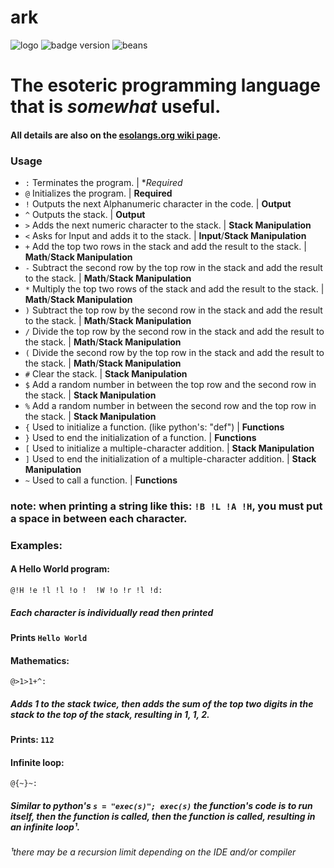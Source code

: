 #  ark
![logo](https://esolangs.org/w/images/c/c9/Ark_logo.png)
![badge version](https://img.shields.io/github/manifest-json/v/spargle/ark?filename=.github%2Fmanifest.json)
![beans](https://img.shields.io/badge/beans-yes-tomato)
# The esoteric programming language that is *somewhat* useful.
#### All details are also on the [esolangs.org wiki page](https://esolangs.org/wiki/ark).
### Usage
- `:` Terminates the program. | **Required*
- `@` Initializes the program. | **Required**
- `!`  Outputs the next Alphanumeric character in the code. | **Output**
- `^`  Outputs the stack. | **Output**
- `>`  Adds the next numeric character to the stack. | **Stack Manipulation**
- `<`  Asks for Input and adds it to the stack. | **Input**/**Stack Manipulation**
- `+`  Add the top two rows in the stack and add the result to the stack. | **Math**/**Stack Manipulation**
- `-`  Subtract the second row by the top row in the stack and add the result to the stack. | **Math**/**Stack Manipulation**
- `*`  Multiply the top two rows of the stack and add the result to the stack. | **Math**/**Stack Manipulation**
- `)`  Subtract the top row by the second row in the stack and add the result to the stack. | **Math**/**Stack Manipulation**
- `/`  Divide the top row by the second row in the stack and add the result to the stack. | **Math**/**Stack Manipulation**
- `(`  Divide the second row by the top row in the stack and add the result to the stack. | **Math**/**Stack Manipulation**
- `#`  Clear the stack. | **Stack Manipulation**
- `$`  Add a random number in between the top row and the second row in the stack. | **Stack Manipulation**
- `%`  Add a random number in between the second row and the top row in the stack. | **Stack Manipulation**
- `{` Used to initialize a function. (like python's: "def") | **Functions**
- `}` Used to end the initialization of a function. | **Functions** 
- `[` Used to initialize a multiple-character addition. | **Stack Manipulation**
- `]` Used to end the initialization of a multiple-character addition. | **Stack Manipulation**
- `~` Used to call a function. | **Functions**
### note: when printing a string like this: `!B !L !A !H`, you must put a space in between each character.
### Examples:
#### A Hello World program:
`@!H !e !l !l !o !  !W !o !r !l !d:`
##### Each character is individually read then printed
#### Prints `Hello World`
#### Mathematics:
`@>1>1+^:`
##### Adds 1 to the stack twice, then adds the sum of the top two digits in the stack to the top of the stack, resulting in 1, 1, 2.
#### Prints: `112`
#### Infinite loop:
`@{~}~:`
##### Similar to python's `s = "exec(s)"; exec(s)` the function's code is to run itself, then the function is called, then the function is called, resulting in an infinite loop¹.
###### ¹there may be a recursion limit depending on the IDE and/or compiler
